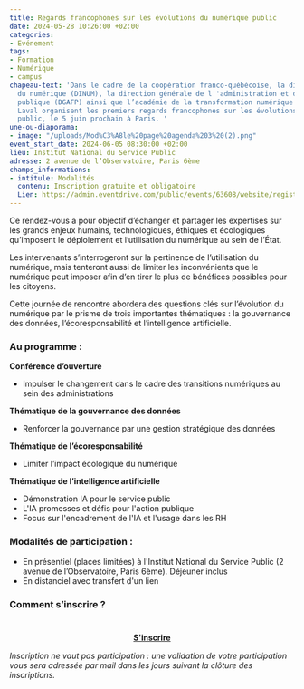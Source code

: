 ```yaml
---
title: Regards francophones sur les évolutions du numérique public
date: 2024-05-28 10:26:00 +02:00
categories:
- Evénement
tags:
- Formation
- Numérique
- campus
chapeau-text: 'Dans le cadre de la coopération franco-québécoise, la direction interministérielle
  du numérique (DINUM), la direction générale de l''administration et de la fonction
  publique (DGAFP) ainsi que l’académie de la transformation numérique (ATN) de l’université
  Laval organisent les premiers regards francophones sur les évolutions du numérique
  public, le 5 juin prochain à Paris. '
une-ou-diaporama:
- image: "/uploads/Mod%C3%A8le%20page%20agenda%203%20(2).png"
event_start_date: 2024-06-05 08:30:00 +02:00
lieu: Institut National du Service Public
adresse: 2 avenue de l’Observatoire, Paris 6ème
champs_informations:
- intitule: Modalités
  contenu: Inscription gratuite et obligatoire
  Lien: https://admin.eventdrive.com/public/events/63608/website/registrationforms/189413/83432/
---
```


Ce rendez-vous a pour objectif d’échanger et partager les expertises sur les grands enjeux humains, technologiques, éthiques et écologiques qu’imposent le déploiement et l’utilisation du numérique au sein de l’État. 

Les intervenants s’interrogeront sur la pertinence de l’utilisation du numérique, mais tenteront aussi de limiter les inconvénients que le numérique peut imposer afin d’en tirer le plus de bénéfices possibles pour les citoyens.

Cette journée de rencontre abordera des questions clés sur l’évolution du numérique par le prisme de trois importantes thématiques : la gouvernance des données, l’écoresponsabilité et l’intelligence artificielle.

### Au programme : 

**Conférence d’ouverture**
* Impulser le changement dans le cadre des transitions numériques au sein des administrations

**Thématique de la gouvernance des données**
* Renforcer la gouvernance par une gestion stratégique des données

**Thématique de l’écoresponsabilité**
* Limiter l’impact écologique du numérique

**Thématique de l’intelligence artificielle**
* Démonstration IA pour le service public
* L'IA promesses et défis pour l'action publique
* Focus sur l'encadrement de l'IA et l'usage dans les RH

### Modalités de participation :

* En présentiel (places limitées) à l'Institut National du Service Public (2 avenue de l’Observatoire, Paris 6ème). Déjeuner inclus
* En distanciel avec transfert d'un lien


### Comment s’inscrire ?

<div align="center" style="margin-bottom: 15px; margin-top: 40px"><a href="https://admin.eventdrive.com/public/events/63608/website/registrationforms/189413/83432/" class="button" title="S'inscrire - Lien externe"><b>S'inscrire</b></a></div>

*Inscription ne vaut pas participation : une validation de votre participation vous sera adressée par mail dans les jours suivant la clôture des inscriptions.*